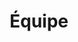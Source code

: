 ---
title: Équipe
description: >-
  This is a desc
titre: Équipe
slug: equipe
layout: equipe
image: null
---